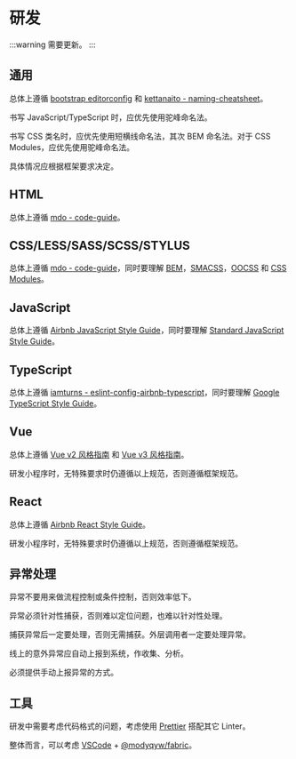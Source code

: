 # 研发

:::warning
需要更新。
:::

## 通用

总体上遵循 [bootstrap editorconfig](https://github.com/twbs/bootstrap/blob/main/.editorconfig) 和 [kettanaito - naming-cheatsheet](https://github.com/kettanaito/naming-cheatsheet)。

书写 JavaScript/TypeScript 时，应优先使用驼峰命名法。

书写 CSS 类名时，应优先使用短横线命名法，其次 BEM 命名法。对于 CSS Modules，应优先使用驼峰命名法。

具体情况应根据框架要求决定。

## HTML

总体上遵循 [mdo - code-guide](https://codeguide.co/)。

## CSS/LESS/SASS/SCSS/STYLUS

总体上遵循 [mdo - code-guide](https://codeguide.co/)，同时要理解 [BEM](http://getbem.com/)，[SMACSS](http://smacss.com/)，[OOCSS](https://www.keycdn.com/blog/oocss#what-is-oocss) 和 [CSS Modules](https://github.com/css-modules/css-modules#readme)。

## JavaScript

总体上遵循 [Airbnb JavaScript Style Guide](https://github.com/airbnb/javascript#readme)，同时要理解 [Standard JavaScript Style Guide](https://standardjs.com/)。

## TypeScript

总体上遵循 [iamturns - eslint-config-airbnb-typescript](https://github.com/iamturns/eslint-config-airbnb-typescript#readme)，同时要理解 [Google TypeScript Style Guide](https://github.com/google/gts#readme)。

## Vue

总体上遵循 [Vue v2 风格指南](https://cn.vuejs.org/v2/style-guide/) 和 [Vue v3 风格指南](https://v3.cn.vuejs.org/style-guide/)。

研发小程序时，无特殊要求时仍遵循以上规范，否则遵循框架规范。

## React

总体上遵循 [Airbnb React Style Guide](https://github.com/airbnb/javascript/tree/master/react#readme)。

研发小程序时，无特殊要求时仍遵循以上规范，否则遵循框架规范。

## 异常处理

异常不要用来做流程控制或条件控制，否则效率低下。

异常必须针对性捕获，否则难以定位问题，也难以针对性处理。

捕获异常后一定要处理，否则无需捕获。外层调用者一定要处理异常。

线上的意外异常应自动上报到系统，作收集、分析。

必须提供手动上报异常的方式。

## 工具

研发中需要考虑代码格式的问题，考虑使用 [Prettier](https://prettier.io/) 搭配其它 Linter。

整体而言，可以考虑 [VSCode](https://code.visualstudio.com/docs) + [@modyqyw/fabric](https://github.com/ModyQyW/fabric)。
